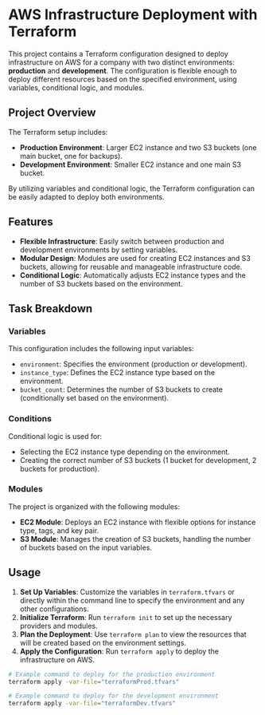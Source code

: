 # AWS Infrastructure Deployment with Terraform

This project contains a Terraform configuration designed to deploy infrastructure on AWS for a company with two distinct environments: **production** and **development**. The configuration is flexible enough to deploy different resources based on the specified environment, using variables, conditional logic, and modules.

## Project Overview

The Terraform setup includes:
- **Production Environment**: Larger EC2 instance and two S3 buckets (one main bucket, one for backups).
- **Development Environment**: Smaller EC2 instance and one main S3 bucket.

By utilizing variables and conditional logic, the Terraform configuration can be easily adapted to deploy both environments.

## Features

- **Flexible Infrastructure**: Easily switch between production and development environments by setting variables.
- **Modular Design**: Modules are used for creating EC2 instances and S3 buckets, allowing for reusable and manageable infrastructure code.
- **Conditional Logic**: Automatically adjusts EC2 instance types and the number of S3 buckets based on the environment.

## Task Breakdown

### Variables
This configuration includes the following input variables:
- `environment`: Specifies the environment (production or development).
- `instance_type`: Defines the EC2 instance type based on the environment.
- `bucket_count`: Determines the number of S3 buckets to create (conditionally set based on the environment).

### Conditions
Conditional logic is used for:
- Selecting the EC2 instance type depending on the environment.
- Creating the correct number of S3 buckets (1 bucket for development, 2 buckets for production).

### Modules
The project is organized with the following modules:
- **EC2 Module**: Deploys an EC2 instance with flexible options for instance type, tags, and key pair.
- **S3 Module**: Manages the creation of S3 buckets, handling the number of buckets based on the input variables.

## Usage

1. **Set Up Variables**: Customize the variables in `terraform.tfvars` or directly within the command line to specify the environment and any other configurations.
2. **Initialize Terraform**: Run `terraform init` to set up the necessary providers and modules.
3. **Plan the Deployment**: Use `terraform plan` to view the resources that will be created based on the environment settings.
4. **Apply the Configuration**: Run `terraform apply` to deploy the infrastructure on AWS.

```bash
# Example command to deploy for the production environment
terraform apply -var-file="terraformProd.tfvars"

# Example command to deploy for the development environment
terraform apply -var-file="terraformDev.tfvars"
